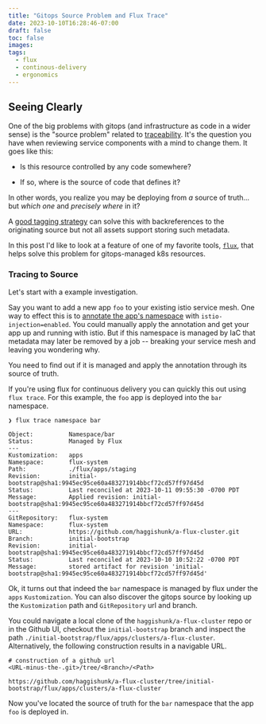 ```yaml
---
title: "Gitops Source Problem and Flux Trace"
date: 2023-10-10T16:28:46-07:00
draft: false
toc: false
images:
tags:
  - flux
  - continous-delivery
  - ergonomics
---
```


## Seeing Clearly

One of the big problems with gitops (and infrastructure as code in a wider sense) is the "source problem" related to [traceability](https://www.bunnyshell.com/blog/how-to-overcome-infrastructure-as-code-iac-challenges/).  It's the question you have when reviewing service components with a mind to change them.  It goes like this:

* Is this resource controlled by any code somewhere?

* If so, where is the source of code that defines it?

In other words, you realize you may be deploying from _a_ source of truth... but _which one_ and _precisely where_ in it?

A [good tagging strategy](https://www.paloaltonetworks.com/blog/prisma-cloud/how-to-adopt-infrastructure-as-code-with-a-secure-by-default-strategy/) can solve this with backreferences to the originating source but not all assets support storing such metadata.

In this post I'd like to look at a feature of one of my favorite tools, [`flux`](https://fluxcd.io), that helps solve this problem for gitops-managed k8s resources.

### Tracing to Source

Let's start with a example investigation.

Say you want to add a new app `foo` to your existing istio service mesh.  One way to effect this is to [annotate the app's namespace](https://istio.io/latest/docs/setup/additional-setup/sidecar-injection/) with `istio-injection=enabled`.  You could manually apply the annotation and get your app up and running with istio.  But if this namespace is managed by IaC that metadata may later be removed by a job -- breaking your service mesh and leaving you wondering why.

You need to find out if it is managed and apply the annotation through its source of truth.

If you're using flux for continuous delivery you can quickly this out using `flux trace`.  For this example, the `foo` app is deployed into the `bar` namespace.

```
❯ flux trace namespace bar

Object:          Namespace/bar
Status:          Managed by Flux
---
Kustomization:   apps
Namespace:       flux-system
Path:            ./flux/apps/staging
Revision:        initial-bootstrap@sha1:9945ec95ce60a483271914bbcf72cd57ff97d45d
Status:          Last reconciled at 2023-10-11 09:55:30 -0700 PDT
Message:         Applied revision: initial-bootstrap@sha1:9945ec95ce60a483271914bbcf72cd57ff97d45d
---
GitRepository:   flux-system
Namespace:       flux-system
URL:             https://github.com/haggishunk/a-flux-cluster.git
Branch:          initial-bootstrap
Revision:        initial-bootstrap@sha1:9945ec95ce60a483271914bbcf72cd57ff97d45d
Status:          Last reconciled at 2023-10-10 10:52:22 -0700 PDT
Message:         stored artifact for revision 'initial-bootstrap@sha1:9945ec95ce60a483271914bbcf72cd57ff97d45d'
```

Ok, it turns out that indeed the `bar` namespace is managed by flux under the `apps` `Kustomization`.  You can also discover the gitops source by looking up the `Kustomization` path and `GitRepository` url and branch.

You could navigate a local clone of the `haggishunk/a-flux-cluster` repo or in the Github UI, checkout the `initial-bootstrap` branch and inspect the path `./initial-bootstrap/flux/apps/clusters/a-flux-cluster`.  Alternatively, the following construction results in a navigable URL.

```
# construction of a github url
<URL-minus-the-.git>/tree/<Branch>/<Path>

https://github.com/haggishunk/a-flux-cluster/tree/initial-bootstrap/flux/apps/clusters/a-flux-cluster
```

Now you've located the source of truth for the `bar` namespace that the app `foo` is deployed in.
